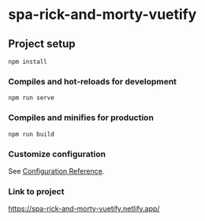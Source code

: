# spa-rick-and-morty-vuetify

## Project setup
```
npm install
```

### Compiles and hot-reloads for development
```
npm run serve
```

### Compiles and minifies for production
```
npm run build
```

### Customize configuration
See [Configuration Reference](https://cli.vuejs.org/config/).

### Link to project
https://spa-rick-and-morty-vuetify.netlify.app/
